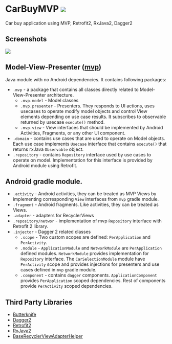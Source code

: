 # CarBuyMVP ![](http://i.imgur.com/AEBXz2F.png)
Car buy application using MVP, Retrofit2, RxJava2, Dagger2

## Screenshots
![](http://i.imgur.com/XbplWwI.png)

## Model-View-Presenter ([mvp](https://github.com/subramanyamgv/CarBuyMVP/tree/master/mvp))
Java module with no Android dependencies. It contains following packages:

- `.mvp` - a package that contains all classes directly related to Model-View-Presenter architecture. 
	- `.mvp.model` - Model classes
	- `.mvp.presenter` - Presenters. They responds to UI actions,  uses usecases to operate modify model objects and control View elements depending on use case results. It subscribes to observable returned by usecase `execute()` method.
	- `.mvp.view` - View interfaces that should be implemented by Android Activities, Fragments, or any other UI component.
- `.domain` - contains use cases that are used to operate on Model objects. Each use case implements `Usecase` interface that contains `execute()` that returns rxJava `Observable` object. 
- `.repository` - contains `Repository` interface used by use cases to operate on model. Implementation for this interface is provided by Android module using Retrofit.

## Android gradle module.

- `.activity` - Android activities, they can be treated as MVP Views by implementing corresponding `View` interfaces from `mvp` gradle module.
- `.fragment` - Android fragments. Like activities, they can be treated as Views.
- `.adapter` - adapters for RecyclerViews
- `.repository/networ` - implementation of mvp `Repository` interface with Retrofit 2 library.
- `.injector` - Dagger 2 related classes
	- `.scope` - Two custom scopes are defined: `PerApplication` and `PerActivity`.
	- `.module` - `ApplicationModule` and `NetworkModule` are `PerApplication` defined modules. `NetworkModule` provides implementation for `Repository` interface. The `CarSelectionModule` module have `PerActivity` scope and provides injections for presenters and use cases defined in `mvp` gradle module.
	- `.component` - contains `dagger` components. `ApplicationComponent` provides `PerApplication` scoped dependencies. Rest of components provide `PerActivity` scoped dependencies.

## Third Party Libraries
* [Butterknife](https://github.com/JakeWharton/butterknife)
* [Dagger2](https://github.com/square/dagger)
* [Retrofit2](https://github.com/square/retrofit)
* [RxJava2](https://github.com/ReactiveX/RxJava)
* [BaseRecyclerViewAdapterHelper](https://github.com/CymChad/BaseRecyclerViewAdapterHelper)


